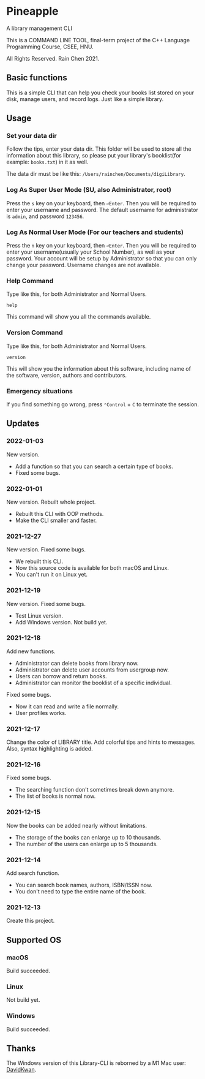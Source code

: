 # Pineapple

A library management CLI

This is a COMMAND LINE TOOL, final-term project of the C++ Language Programming Course, CSEE, HNU.

All Rights Reserved. Rain Chen 2021.

## Basic functions

This is a simple CLI that can help you check your books list stored on your disk, manage users, and record logs. Just like a simple library.

## Usage

### Set your data dir

Follow the tips, enter your data dir. This folder will be used to store all the information about this library, so please put your library's booklist(for example: `books.txt`) in it as well.

The data dir must be like this: `/Users/rainchen/Documents/digiLibrary`.

### Log As Super User Mode (SU, also Administrator, root)

Press the `s` key on your keyboard, then `⏎Enter`. Then you will be required to enter your username and password. The default username for administrator is `admin`, and password `123456`.

### Log As Normal User Mode (For our teachers and students)

Press the `n` key on your keyboard, then `⏎Enter`. Then you will be required to enter your username(usually your School Number), as well as your password. Your account will be setup by Administrator so that you can only change your password. Username changes are not available.

### Help Command

Type like this, for both Administrator and Normal Users.

```shell
help
```

This command will show you all the commands available.

### Version Command

Type like this, for both Administrator and Normal Users.

```shell
version
```

This will show you the information about this software, including name of the software, version, authors and contributors.

### Emergency situations

If you find something go wrong, press `⌃Control` + `C` to terminate the session.

## Updates

### 2022-01-03

New version.

- Add a function so that you can search a certain type of books.
- Fixed some bugs.

### 2022-01-01

New version. Rebuilt whole project.

- Rebuilt this CLI with OOP methods.
- Make the CLI smaller and faster.

### 2021-12-27

New version. Fixed some bugs.

- We rebuilt this CLI.
- Now this source code is available for both macOS and Linux.
- You can't run it on Linux yet.

### 2021-12-19

New version. Fixed some bugs.

- Test Linux version.
- Add Windows version. Not build yet.

### 2021-12-18

Add new functions.

- Administrator can delete books from library now.
- Administrator can delete user accounts from usergroup now.
- Users can borrow and return books.
- Administrator can monitor the booklist of a specific individual.

Fixed some bugs.

- Now it can read and write a file normally.
- User profiles works.

### 2021-12-17

Change the color of LIBRARY title. Add colorful tips and hints to messages. Also, syntax highlighting is added.

### 2021-12-16

Fixed some bugs.

- The searching function don't sometimes break down anymore.
- The list of books is normal now.

### 2021-12-15

Now the books can be added nearly without limitations.

- The storage of the books can enlarge up to 10 thousands.
- The number of the users can enlarge up to 5 thousands.

### 2021-12-14

Add search function.

- You can search book names, authors, ISBN/ISSN now.
- You don't need to type the entire name of the book.

### 2021-12-13

Create this project.

## Supported OS

### macOS

Build succeeded.

### Linux

Not build yet.

### Windows

Build succeeded.

## Thanks

The Windows version of this Library-CLI is reborned by a M1 Mac user: [DavidKwan](https://github.com/DavidKwan3106).
